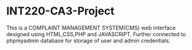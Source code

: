 # INT220-CA3-Project
This is a COMPLAINT MANAGEMENT SYSTEM(CMS) web interface designed using HTML,CSS,PHP and JAVASCRIPT. Further connected to phpmyadmin database for storage of
user and admin credentials. 
